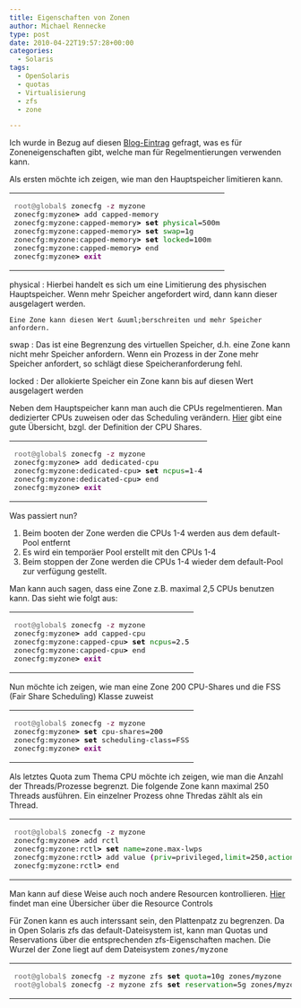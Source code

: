 ```yaml
---
title: Eigenschaften von Zonen
author: Michael Rennecke
type: post
date: 2010-04-22T19:57:28+00:00
categories:
  - Solaris
tags:
  - OpenSolaris
  - quotas
  - Virtualisierung
  - zfs
  - zone

---
```

Ich wurde in Bezug auf diesen [Blog-Eintrag][1] gefragt, was es f&uuml;r Zoneneigenschaften gibt, welche man f&uuml;r Regelmentierungen verwenden kann. 

Als ersten m&ouml;chte ich zeigen, wie man den Hauptspeicher limitieren kann. 

<div class="wp_syntax">
  <table>
    <tr>
      <td class="code">
        <pre class="bash" style="font-family:monospace;"><span style="color: #666666;">root@global$ </span>zonecfg <span style="color: #660033;">-z</span> myzone
zonecfg:myzone<span style="color: #000000; font-weight: bold;">&gt;</span> add capped-memory
zonecfg:myzone:capped-memory<span style="color: #000000; font-weight: bold;">&gt;</span> <span style="color: #000000; font-weight: bold;">set</span> <span style="color: #007800;">physical</span>=500m
zonecfg:myzone:capped-memory<span style="color: #000000; font-weight: bold;">&gt;</span> <span style="color: #000000; font-weight: bold;">set</span> <span style="color: #007800;">swap</span>=1g
zonecfg:myzone:capped-memory<span style="color: #000000; font-weight: bold;">&gt;</span> <span style="color: #000000; font-weight: bold;">set</span> <span style="color: #007800;">locked</span>=100m
zonecfg:myzone:capped-memory<span style="color: #000000; font-weight: bold;">&gt;</span> end
zonecfg:myzone<span style="color: #000000; font-weight: bold;">&gt;</span> <span style="color: #7a0874; font-weight: bold;">exit</span></pre>
      </td>
    </tr>
  </table>
</div>

physical
:   Hierbei handelt es sich um eine Limitierung des physischen Hauptspeicher. Wenn mehr Speicher angefordert wird, dann kann dieser ausgelagert werden.
       
    Eine Zone kann diesen Wert &uuml;berschreiten und mehr Speicher anfordern. 

swap
:   Das ist eine Begrenzung des virtuellen Speicher, d.h. eine Zone kann nicht mehr Speicher anfordern. Wenn ein Prozess in der Zone mehr Speicher anfordert, so schl&auml;gt diese Speicheranforderung fehl. 

locked
:   Der allokierte Speicher ein Zone kann bis auf diesen Wert ausgelagert werden 

Neben dem Hauptspeicher kann man auch die CPUs regelmentieren. Man dedizierter CPUs zuweisen oder das Scheduling ver&auml;ndern. [Hier][2] gibt eine gute &Uuml;bersicht, bzgl. der Definition der CPU Shares. 

<div class="wp_syntax">
  <table>
    <tr>
      <td class="code">
        <pre class="bash" style="font-family:monospace;"><span style="color: #666666;">root@global$ </span>zonecfg <span style="color: #660033;">-z</span> myzone
zonecfg:myzone<span style="color: #000000; font-weight: bold;">&gt;</span> add dedicated-cpu
zonecfg:myzone:dedicated-cpu<span style="color: #000000; font-weight: bold;">&gt;</span> <span style="color: #000000; font-weight: bold;">set</span> <span style="color: #007800;">ncpus</span>=<span style="color: #000000;">1</span>-<span style="color: #000000;">4</span>
zonecfg:myzone:dedicated-cpu<span style="color: #000000; font-weight: bold;">&gt;</span> end
zonecfg:myzone<span style="color: #000000; font-weight: bold;">&gt;</span> <span style="color: #7a0874; font-weight: bold;">exit</span></pre>
      </td>
    </tr>
  </table>
</div>

Was passiert nun?

  1. Beim booten der Zone werden die CPUs 1-4 werden aus dem default-Pool entfernt
  2. Es wird ein tempor&auml;er Pool erstellt mit den CPUs 1-4
  3. Beim stoppen der Zone werden die CPUs 1-4 wieder dem default-Pool zur verf&uuml;gung gestellt.

Man kann auch sagen, dass eine Zone z.B. maximal 2,5 CPUs benutzen kann. Das sieht wie folgt aus:

<div class="wp_syntax">
  <table>
    <tr>
      <td class="code">
        <pre class="bash" style="font-family:monospace;"><span style="color: #666666;">root@global$ </span>zonecfg <span style="color: #660033;">-z</span> myzone
zonecfg:myzone<span style="color: #000000; font-weight: bold;">&gt;</span> add capped-cpu
zonecfg:myzone:capped-cpu<span style="color: #000000; font-weight: bold;">&gt;</span> <span style="color: #000000; font-weight: bold;">set</span> <span style="color: #007800;">ncpus</span>=<span style="color: #000000;">2.5</span>
zonecfg:myzone:capped-cpu<span style="color: #000000; font-weight: bold;">&gt;</span> end
zonecfg:myzone<span style="color: #000000; font-weight: bold;">&gt;</span> <span style="color: #7a0874; font-weight: bold;">exit</span></pre>
      </td>
    </tr>
  </table>
</div>

Nun m&ouml;chte ich zeigen, wie man eine Zone 200 CPU-Shares und die FSS (Fair Share Scheduling) Klasse zuweist

<div class="wp_syntax">
  <table>
    <tr>
      <td class="code">
        <pre class="bash" style="font-family:monospace;"><span style="color: #666666;">root@global$ </span>zonecfg <span style="color: #660033;">-z</span> myzone
zonecfg:myzone<span style="color: #000000; font-weight: bold;">&gt;</span> <span style="color: #000000; font-weight: bold;">set</span> cpu-shares=<span style="color: #000000;">200</span>
zonecfg:myzone<span style="color: #000000; font-weight: bold;">&gt;</span> <span style="color: #000000; font-weight: bold;">set</span> scheduling-class=FSS
zonecfg:myzone<span style="color: #000000; font-weight: bold;">&gt;</span> <span style="color: #7a0874; font-weight: bold;">exit</span></pre>
      </td>
    </tr>
  </table>
</div>

Als letztes Quota zum Thema CPU m&ouml;chte ich zeigen, wie man die Anzahl der Threads/Prozesse begrenzt. Die folgende Zone kann maximal 250 Threads ausf&uuml;hren. Ein einzelner Prozess ohne Thredas z&auml;hlt als ein Thread.

<div class="wp_syntax">
  <table>
    <tr>
      <td class="code">
        <pre class="bash" style="font-family:monospace;"><span style="color: #666666;">root@global$ </span>zonecfg <span style="color: #660033;">-z</span> myzone
zonecfg:myzone<span style="color: #000000; font-weight: bold;">&gt;</span> add rctl
zonecfg:myzone:rctl<span style="color: #000000; font-weight: bold;">&gt;</span> <span style="color: #000000; font-weight: bold;">set</span> <span style="color: #007800;">name</span>=zone.max-lwps
zonecfg:myzone:rctl<span style="color: #000000; font-weight: bold;">&gt;</span> add value <span style="color: #7a0874; font-weight: bold;">&#40;</span><span style="color: #007800;">priv</span>=privileged,<span style="color: #007800;">limit</span>=<span style="color: #000000;">250</span>,<span style="color: #007800;">action</span>=deny<span style="color: #7a0874; font-weight: bold;">&#41;</span>
zonecfg:myzone:rctl<span style="color: #000000; font-weight: bold;">&gt;</span> end</pre>
      </td>
    </tr>
  </table>
</div>

Man kann auf diese Weise auch noch andere Resourcen kontrollieren. [Hier][3] findet man eine &Uuml;bersicher &uuml;ber die Resource Controls

F&uuml;r Zonen kann es auch interssant sein, den Plattenpatz zu begrenzen. Da in Open Solaris zfs das default-Dateisystem ist, kann man Quotas und Reservations &uuml;ber die entsprechenden zfs-Eigenschaften machen. Die Wurzel der Zone liegt auf dem Dateisystem <tt>zones/myzone</tt>

<div class="wp_syntax">
  <table>
    <tr>
      <td class="code">
        <pre class="bash" style="font-family:monospace;"><span style="color: #666666;">root@global$ </span>zonecfg <span style="color: #660033;">-z</span> myzone zfs <span style="color: #000000; font-weight: bold;">set</span> <span style="color: #007800;">quota</span>=10g zones<span style="color: #000000; font-weight: bold;">/</span>myzone
<span style="color: #666666;">root@global$ </span>zonecfg <span style="color: #660033;">-z</span> myzone zfs <span style="color: #000000; font-weight: bold;">set</span> <span style="color: #007800;">reservation</span>=5g zones<span style="color: #000000; font-weight: bold;">/</span>myzone</pre>
      </td>
    </tr>
  </table>
</div>

 [1]: http://0rpheus.net/solaris/eine-zone-in-10-minuten
 [2]: http://docs.sun.com/app/docs/doc/817-1592/rmfss-4?l=en&a=view
 [3]: http://docs.sun.com/app/docs/doc/820-2316/rmctrls-1?l=de&a=view